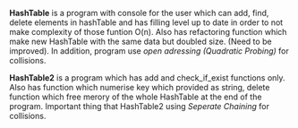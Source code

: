**HashTable** is a program with console for the user which can add, find, delete elements in hashTable and has filling level up to date in order to not make complexity of those funtion O(n). Also has refactoring function which make new HashTable with the same data but doubled size. (Need to be improved). In addition, program use *open adressing (Quadratic Probing)* for collisions.

**HashTable2** is a program which has add and check_if_exist functions only. Also has function which numerise key which provided as string, delete function which free merory of the whole HashTable at the end of the program. Important thing that HashTable2 using *Seperate Chaining* for collisions.
